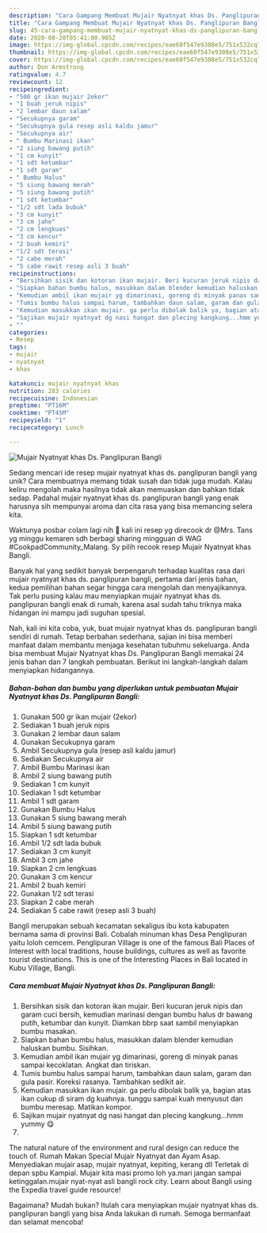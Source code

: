 ```yaml
---
description: "Cara Gampang Membuat Mujair Nyatnyat khas Ds. Panglipuran Bangli yang Menggugah Selera"
title: "Cara Gampang Membuat Mujair Nyatnyat khas Ds. Panglipuran Bangli yang Menggugah Selera"
slug: 45-cara-gampang-membuat-mujair-nyatnyat-khas-ds-panglipuran-bangli-yang-menggugah-selera
date: 2020-08-20T05:41:00.985Z
image: https://img-global.cpcdn.com/recipes/eae60f547e9308e5/751x532cq70/mujair-nyatnyat-khas-ds-panglipuran-bangli-foto-resep-utama.jpg
thumbnail: https://img-global.cpcdn.com/recipes/eae60f547e9308e5/751x532cq70/mujair-nyatnyat-khas-ds-panglipuran-bangli-foto-resep-utama.jpg
cover: https://img-global.cpcdn.com/recipes/eae60f547e9308e5/751x532cq70/mujair-nyatnyat-khas-ds-panglipuran-bangli-foto-resep-utama.jpg
author: Don Armstrong
ratingvalue: 4.7
reviewcount: 12
recipeingredient:
- "500 gr ikan mujair 2ekor"
- "1 buah jeruk nipis"
- "2 lembar daun salam"
- "Secukupnya garam"
- "Secukupnya gula resep asli kaldu jamur"
- "Secukupnya air"
- " Bumbu Marinasi ikan"
- "2 siung bawang putih"
- "1 cm kunyit"
- "1 sdt ketumbar"
- "1 sdt garam"
- " Bumbu Halus"
- "5 siung bawang merah"
- "5 siung bawang putih"
- "1 sdt ketumbar"
- "1/2 sdt lada bubuk"
- "3 cm kunyit"
- "3 cm jahe"
- "2 cm lengkuas"
- "3 cm kencur"
- "2 buah kemiri"
- "1/2 sdt terasi"
- "2 cabe merah"
- "5 cabe rawit resep asli 3 buah"
recipeinstructions:
- "Bersihkan sisik dan kotoran ikan mujair. Beri kucuran jeruk nipis dan garam cuci bersih, kemudian marinasi dengan bumbu halus dr bawang putih, ketumbar dan kunyit. Diamkan bbrp saat sambil menyiapkan bumbu masakan."
- "Siapkan bahan bumbu halus, masukkan dalam blender kemudian haluskan bumbu. Sisihkan."
- "Kemudian ambil ikan mujair yg dimarinasi, goreng di minyak panas sampai kecoklatan. Angkat dan tiriskan."
- "Tumis bumbu halus sampai harum, tambahkan daun salam, garam dan gula pasir. Koreksi rasanya. Tambahkan sedikit air."
- "Kemudian masukkan ikan mujair. ga perlu dibolak balik ya, bagian atas ikan cukup di siram dg kuahnya. tunggu sampai kuah menyusut dan bumbu meresap. Matikan kompor."
- "Sajikan mujair nyatnyat dg nasi hangat dan plecing kangkung...hmm yummy 😋"
- ""
categories:
- Resep
tags:
- mujair
- nyatnyat
- khas

katakunci: mujair nyatnyat khas 
nutrition: 283 calories
recipecuisine: Indonesian
preptime: "PT16M"
cooktime: "PT45M"
recipeyield: "1"
recipecategory: Lunch

---
```



![Mujair Nyatnyat khas Ds. Panglipuran Bangli](https://img-global.cpcdn.com/recipes/eae60f547e9308e5/751x532cq70/mujair-nyatnyat-khas-ds-panglipuran-bangli-foto-resep-utama.jpg)

Sedang mencari ide resep mujair nyatnyat khas ds. panglipuran bangli yang unik? Cara membuatnya memang tidak susah dan tidak juga mudah. Kalau keliru mengolah maka hasilnya tidak akan memuaskan dan bahkan tidak sedap. Padahal mujair nyatnyat khas ds. panglipuran bangli yang enak harusnya sih mempunyai aroma dan cita rasa yang bisa memancing selera kita.

Waktunya posbar colam lagi nih 🤗 kali ini resep yg direcook dr @Mrs. Tans yg minggu kemaren sdh berbagi sharing mingguan di WAG #CookpadCommunity_Malang. Sy pilih recook resep Mujair Nyatnyat khas Bangli.

Banyak hal yang sedikit banyak berpengaruh terhadap kualitas rasa dari mujair nyatnyat khas ds. panglipuran bangli, pertama dari jenis bahan, kedua pemilihan bahan segar hingga cara mengolah dan menyajikannya. Tak perlu pusing kalau mau menyiapkan mujair nyatnyat khas ds. panglipuran bangli enak di rumah, karena asal sudah tahu triknya maka hidangan ini mampu jadi suguhan spesial.


Nah, kali ini kita coba, yuk, buat mujair nyatnyat khas ds. panglipuran bangli sendiri di rumah. Tetap berbahan sederhana, sajian ini bisa memberi manfaat dalam membantu menjaga kesehatan tubuhmu sekeluarga. Anda bisa membuat Mujair Nyatnyat khas Ds. Panglipuran Bangli memakai 24 jenis bahan dan 7 langkah pembuatan. Berikut ini langkah-langkah dalam menyiapkan hidangannya.

<!--inarticleads1-->

##### Bahan-bahan dan bumbu yang diperlukan untuk pembuatan Mujair Nyatnyat khas Ds. Panglipuran Bangli:

1. Gunakan 500 gr ikan mujair (2ekor)
1. Sediakan 1 buah jeruk nipis
1. Gunakan 2 lembar daun salam
1. Gunakan Secukupnya garam
1. Ambil Secukupnya gula (resep asli kaldu jamur)
1. Sediakan Secukupnya air
1. Ambil  Bumbu Marinasi ikan
1. Ambil 2 siung bawang putih
1. Sediakan 1 cm kunyit
1. Sediakan 1 sdt ketumbar
1. Ambil 1 sdt garam
1. Gunakan  Bumbu Halus
1. Gunakan 5 siung bawang merah
1. Ambil 5 siung bawang putih
1. Siapkan 1 sdt ketumbar
1. Ambil 1/2 sdt lada bubuk
1. Sediakan 3 cm kunyit
1. Ambil 3 cm jahe
1. Siapkan 2 cm lengkuas
1. Gunakan 3 cm kencur
1. Ambil 2 buah kemiri
1. Gunakan 1/2 sdt terasi
1. Siapkan 2 cabe merah
1. Sediakan 5 cabe rawit (resep asli 3 buah)


Bangli merupakan sebuah kecamatan sekaligus ibu kota kabupaten bernama sama di provinsi Bali. Cobalah minuman khas Desa Penglipuran yaitu loloh cemcem. Penglipuran Village is one of the famous Bali Places of Interest with local traditions, house buildings, cultures as well as favorite tourist destinations. This is one of the Interesting Places in Bali located in Kubu Village, Bangli. 

<!--inarticleads2-->

##### Cara membuat Mujair Nyatnyat khas Ds. Panglipuran Bangli:

1. Bersihkan sisik dan kotoran ikan mujair. Beri kucuran jeruk nipis dan garam cuci bersih, kemudian marinasi dengan bumbu halus dr bawang putih, ketumbar dan kunyit. Diamkan bbrp saat sambil menyiapkan bumbu masakan.
1. Siapkan bahan bumbu halus, masukkan dalam blender kemudian haluskan bumbu. Sisihkan.
1. Kemudian ambil ikan mujair yg dimarinasi, goreng di minyak panas sampai kecoklatan. Angkat dan tiriskan.
1. Tumis bumbu halus sampai harum, tambahkan daun salam, garam dan gula pasir. Koreksi rasanya. Tambahkan sedikit air.
1. Kemudian masukkan ikan mujair. ga perlu dibolak balik ya, bagian atas ikan cukup di siram dg kuahnya. tunggu sampai kuah menyusut dan bumbu meresap. Matikan kompor.
1. Sajikan mujair nyatnyat dg nasi hangat dan plecing kangkung...hmm yummy 😋
1. 


The natural nature of the environment and rural design can reduce the touch of. Rumah Makan Special Mujair Nyatnyat dan Ayam Asap. Menyediakan mujair asap, mujair nyatnyat, kepiting, kerang dll Terletak di depan spbu Kampial. Mujair kita masi promo loh ya.mari jangan sampai ketinggalan.mujair nyat-nyat asli bangli rock city. Learn about Bangli using the Expedia travel guide resource! 

Bagaimana? Mudah bukan? Itulah cara menyiapkan mujair nyatnyat khas ds. panglipuran bangli yang bisa Anda lakukan di rumah. Semoga bermanfaat dan selamat mencoba!
